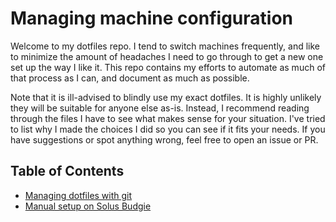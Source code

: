 # Managing machine configuration

Welcome to my dotfiles repo. I tend to switch machines frequently, and like to minimize the
amount of headaches I need to go through to get a new one set up the way I like it. This repo
contains my efforts to automate as much of that process as I can, and document as much as possible.

Note that it is ill-advised to blindly use my exact dotfiles. It is highly unlikely they will be
suitable for anyone else as-is. Instead, I recommend reading through the files I have to see what
makes sense for your situation. I've tried to list why I made the choices I did so you can see
if it fits your needs. If you have suggestions or spot anything wrong, feel free to open an issue
or PR.

## Table of Contents

- [Managing dotfiles with git](https://github.com/anson-vandoren/.dotfiles/blob/master/dotfile_docs/dotfile_management.md)
- [Manual setup on Solus Budgie](https://github.com/anson-vandoren/.dotfiles/blob/master/dotfile_docs/solus.md)
